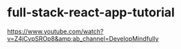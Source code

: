 # full-stack-react-app-tutorial
https://www.youtube.com/watch?v=Z4jCvpSROp8&amp;ab_channel=DevelopMindfully
